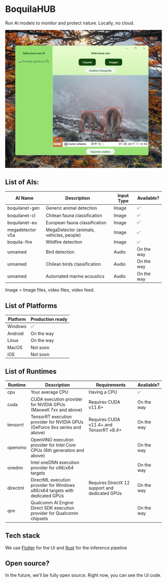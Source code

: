 # BoquilaHUB

Run AI models to monitor and protect nature. Locally, no cloud.

![readme](readme.jpg)

## List of AIs:

| AI Name                           | Description                           |  Input Type   | Available?   |
| --------------------------------- | --------------------------------- | ------------ | ------------ |
|boquilanet-gen | Generic animal detection          | Image       | ✅ |
|boquilanet-cl | Chilean fauna classification    |  Image       |✅  |
|boquilanet-eu | European fauna classification                | Image  |✅   |
|megadetector v5a | MegaDetector (animals, vehicles, people) |  Image  | ✅   |
|boquila-fire | Wildfire detection                | Image  |✅   |
|unnamed | Bird detection |  Audio | On the way |
|unnamed | Chilean birds classification |  Audio | On the way |
|unnamed | Automated marine acoustics |  Audio | On the way |

Image = Image files, video files, video feed.

## List of Platforms

| Platform                           |  Production ready  |
| --------------------------------- |------------ |
| Windows          | ✅ |
| Android          | On the way |
| Linux          | On the way |
| MacOS          | Not soon |
| iOS          | Not soon |

## List of Runtimes

| Runtime   | Description                                                                        | Requirements                                                        | Available? |
|-----------|------------------------------------------------------------------------------------|---------------------------------------------------------------------|------------|
| cpu      | Your average CPU                    | Having a CPU            | ✅|
| cuda      | CUDA execution provider for NVIDIA GPUs (Maxwell 7xx and above)                    | Requires CUDA v11.6+                                               | On the way  |
| tensorrt  | TensorRT execution provider for NVIDIA GPUs (GeForce 9xx series and above)         | Requires CUDA v11.4+ and TensorRT v8.4+                             |On the way |
| openvino  | OpenVINO execution provider for Intel Core CPUs (6th generation and above)        |                                                                     |On the way|
| onednn    | Intel oneDNN execution provider for x86/x64 targets                              |                                                                     |On the way |
| directml  | DirectML execution provider for Windows x86/x64 targets with dedicated GPUs       | Requires DirectX 12 support and dedicated GPUs                     |On the way |
| qnn       | Qualcomm AI Engine Direct SDK execution provider for Qualcomm chipsets            |                                                                     |On the way  |

## Tech stack

We use [Flutter](https://github.com/flutter/flutter) for the UI and [Rust](https://github.com/rust-lang/rust) for the inference pipeline

## Open source?

In the future, we'll be fully open source. Right now, you can see the UI code.